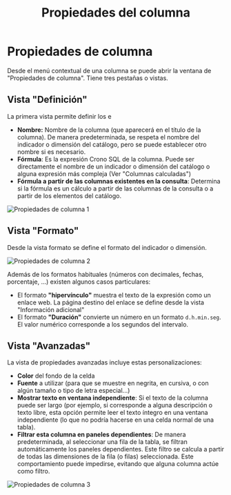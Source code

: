 ﻿---
title: Propiedades del columna
sidebarDepth: 2
position: 15
Autogenerated: true
---

# Propiedades de columna

Desde el menú contextual de una columna se puede abrir la ventana de "Propiedades de columna". Tiene tres pestañas o vistas.

## Vista "Definición"

La primera vista permite definir los e

- **Nombre:** Nombre de la columna (que aparecerá en el título de la columna). De manera predeterminada, se respeta el nombre del indicador o dimensión del catálogo, pero se puede establecer otro nombre si es necesario.
- **Fórmula**: Es la expresión Crono SQL de la columna. Puede ser directamente el nombre de un indicador o dimensión del catálogo o alguna expresión más compleja (Ver "Columnas calculadas")
- **Fórmula a partir de las columnas existentes en la consulta**: Determina si la fórmula es un cálculo a partir de las columnas de la consulta o a partir de los elementos del catálogo.

![Propiedades de columna 1](/images/analysis/PropiedadesColumna1.png)


## Vista "Formato"

Desde la vista formato se define el formato del indicador o dimensión.

![Propiedades de columna 2](/images/analysis/PropiedadesColumna2.png)

Además de los formatos habituales (números con decimales, fechas, porcentaje, ...) existen algunos casos particulares:

- El formato **"hipervínculo"** muestra el texto de la expresión como un enlace web. La página destino del enlace se define desde la vista "Información adicional"
- El formato **"Duración"** convierte un número en un formato `d.h.min.seg`. El valor numérico corresponde a los segundos del intervalo.

## Vista "Avanzadas"

La vista de propiedades avanzadas incluye estas personalizaciones:

- **Color** del fondo de la celda
- **Fuente** a utilizar (para que se muestre en negrita, en cursiva, o con algún tamaño o tipo de letra especial...)
- **Mostrar texto en ventana independiente**: Si el texto de la columna puede ser largo (por ejemplo, si corresponde a alguna descripción o texto libre, esta opción permite leer el texto íntegro en una ventana independiente (lo que no podría hacerse en una celda normal de una tabla).
- **Filtrar esta columna en paneles dependientes**: De manera predeterminada, al seleccionar una fila de la tabla, se filtran automáticamente los paneles dependientes. Este filtro se calcula a partir de todas las dimensiones de la fila (o filas) seleccionada. Este comportamiento puede impedirse, evitando que alguna columna actúe como filtro.  

![Propiedades de columna 3](/images/analysis/PropiedadesColumna3.png)
